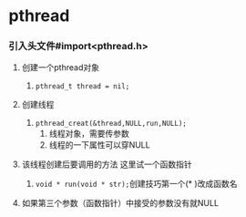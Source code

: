 # pthread

### 引入头文件#import<pthread.h> 

1. 创建一个pthread对象 
   1. `pthread_t thread = nil; `

2. 创建线程 
   1. `pthread_creat(&thread,NULL,run,NULL); `
      1. 线程对象，需要传参数 
      2. 线程的一下属性可以穿NULL 

3. 该线程创建后要调用的方法 这里试一个函数指针 
   1. `void * run(void * str);`创建技巧第一个(* )改成函数名 

4. 如果第三个参数（函数指针）中接受的参数没有就NULL 